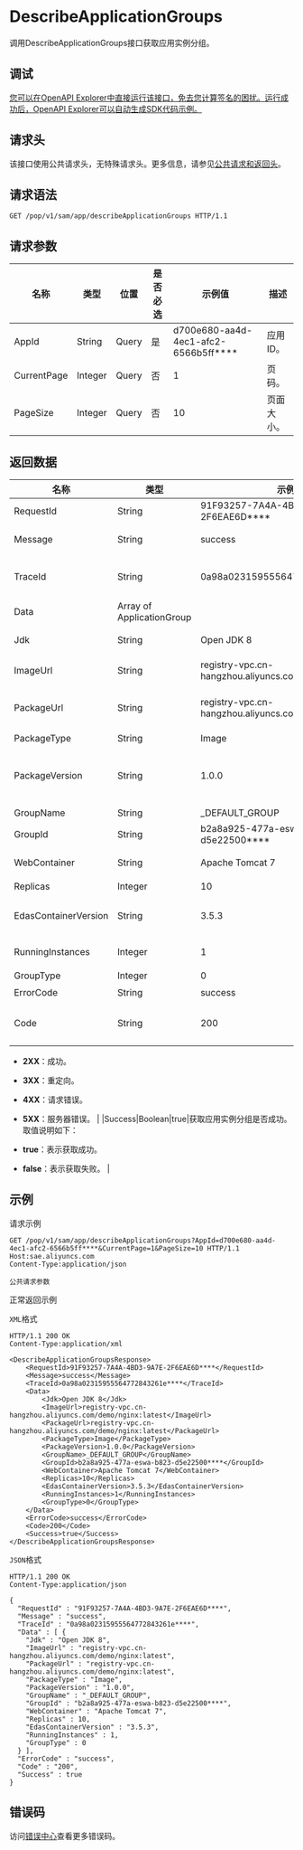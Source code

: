 # DescribeApplicationGroups

调用DescribeApplicationGroups接口获取应用实例分组。

## 调试

[您可以在OpenAPI Explorer中直接运行该接口，免去您计算签名的困扰。运行成功后，OpenAPI Explorer可以自动生成SDK代码示例。](https://api.aliyun.com/#product=sae&api=DescribeApplicationGroups&type=ROA&version=2019-05-06)

## 请求头

该接口使用公共请求头，无特殊请求头。更多信息，请参见[公共请求和返回头](~~126964~~)。

## 请求语法

```
GET /pop/v1/sam/app/describeApplicationGroups HTTP/1.1
```

## 请求参数

|名称|类型|位置|是否必选|示例值|描述|
|--|--|--|----|---|--|
|AppId|String|Query|是|d700e680-aa4d-4ec1-afc2-6566b5ff\*\*\*\*|应用ID。 |
|CurrentPage|Integer|Query|否|1|页码。 |
|PageSize|Integer|Query|否|10|页面大小。 |

## 返回数据

|名称|类型|示例值|描述|
|--|--|---|--|
|RequestId|String|91F93257-7A4A-4BD3-9A7E-2F6EAE6D\*\*\*\*|请求ID。 |
|Message|String|success|调用结果的附加信息。 |
|TraceId|String|0a98a02315955564772843261e\*\*\*\*|调用链ID，用于精确查询调用信息。 |
|Data|Array of ApplicationGroup| |应用分组信息。 |
|Jdk|String|Open JDK 8|部署时设置的JDK。 |
|ImageUrl|String|registry-vpc.cn-hangzhou.aliyuncs.com/demo/nginx:latest|部署时设置的ImageUrl。 |
|PackageUrl|String|registry-vpc.cn-hangzhou.aliyuncs.com/demo/nginx:latest|部署时设置的WAR或JAR包地址。 |
|PackageType|String|Image|部署类型。 |
|PackageVersion|String|1.0.0|部署时设置的软件版本。若为**ImageUrl**部署，则自动生成。 |
|GroupName|String|\_DEFAULT\_GROUP|分组名称。 |
|GroupId|String|b2a8a925-477a-eswa-b823-d5e22500\*\*\*\*|分组ID。 |
|WebContainer|String|Apache Tomcat 7|部署时设置的WebContainer。 |
|Replicas|Integer|10|所有实例数。 |
|EdasContainerVersion|String|3.5.3|部署时所使用的EdasContainer版本。 |
|RunningInstances|Integer|1|运行中的实例数。 |
|GroupType|Integer|0|分组类型。 |
|ErrorCode|String|success|错误码。 |
|Code|String|200|接口状态或POP错误码。取值说明如下：

 -   **2XX**：成功。
-   **3XX**：重定向。
-   **4XX**：请求错误。
-   **5XX**：服务器错误。 |
|Success|Boolean|true|获取应用实例分组是否成功。取值说明如下：

 -   **true**：表示获取成功。
-   **false**：表示获取失败。 |

## 示例

请求示例

```
GET /pop/v1/sam/app/describeApplicationGroups?AppId=d700e680-aa4d-4ec1-afc2-6566b5ff****&CurrentPage=1&PageSize=10 HTTP/1.1
Host:sae.aliyuncs.com
Content-Type:application/json

公共请求参数
```

正常返回示例

`XML`格式

```
HTTP/1.1 200 OK
Content-Type:application/xml

<DescribeApplicationGroupsResponse>
    <RequestId>91F93257-7A4A-4BD3-9A7E-2F6EAE6D****</RequestId>
    <Message>success</Message>
    <TraceId>0a98a02315955564772843261e****</TraceId>
    <Data>
        <Jdk>Open JDK 8</Jdk>
        <ImageUrl>registry-vpc.cn-hangzhou.aliyuncs.com/demo/nginx:latest</ImageUrl>
        <PackageUrl>registry-vpc.cn-hangzhou.aliyuncs.com/demo/nginx:latest</PackageUrl>
        <PackageType>Image</PackageType>
        <PackageVersion>1.0.0</PackageVersion>
        <GroupName>_DEFAULT_GROUP</GroupName>
        <GroupId>b2a8a925-477a-eswa-b823-d5e22500****</GroupId>
        <WebContainer>Apache Tomcat 7</WebContainer>
        <Replicas>10</Replicas>
        <EdasContainerVersion>3.5.3</EdasContainerVersion>
        <RunningInstances>1</RunningInstances>
        <GroupType>0</GroupType>
    </Data>
    <ErrorCode>success</ErrorCode>
    <Code>200</Code>
    <Success>true</Success>
</DescribeApplicationGroupsResponse>
```

`JSON`格式

```
HTTP/1.1 200 OK
Content-Type:application/json

{
  "RequestId" : "91F93257-7A4A-4BD3-9A7E-2F6EAE6D****",
  "Message" : "success",
  "TraceId" : "0a98a02315955564772843261e****",
  "Data" : [ {
    "Jdk" : "Open JDK 8",
    "ImageUrl" : "registry-vpc.cn-hangzhou.aliyuncs.com/demo/nginx:latest",
    "PackageUrl" : "registry-vpc.cn-hangzhou.aliyuncs.com/demo/nginx:latest",
    "PackageType" : "Image",
    "PackageVersion" : "1.0.0",
    "GroupName" : "_DEFAULT_GROUP",
    "GroupId" : "b2a8a925-477a-eswa-b823-d5e22500****",
    "WebContainer" : "Apache Tomcat 7",
    "Replicas" : 10,
    "EdasContainerVersion" : "3.5.3",
    "RunningInstances" : 1,
    "GroupType" : 0
  } ],
  "ErrorCode" : "success",
  "Code" : "200",
  "Success" : true
}
```

## 错误码

访问[错误中心](https://error-center.aliyun.com/status/product/sae)查看更多错误码。

